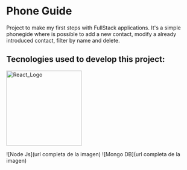 # Phone Guide

Project to make my first steps with FullStack applications. It's a simple phonegide where is possible to add a new contact, modify a already introduced contact, filter by name and delete. 

## Tecnologies used to develop this project:
<img src="https://blog.wildix.com/wp-content/uploads/2020/06/react-logo.jpg" alt="React_Logo" width="200"/>

![Node Js](url completa de la imagen)
![Mongo DB](url completa de la imagen)



